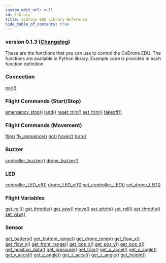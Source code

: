 ```yaml
---
custom_edit_url: null
id: library
title: CoDrone EDU Library Reference
hide_table_of_contents: true
---
```


<h3 class="homeDocLandingVersion">version 0.1.3 (<a class="orange-link" href="/doc-v2/docs/codrone-mini/python/changelog">Changelog</a>)</h3>
These are the functions that you can use to control the CoDrone EDU. The functions are available in Python library. Example code is provided in each function definition.

<div class="boxLanding">
  <div class="parentContainer">
  <div class="box-reference-shadow">
  <h3>Connection</h3>
    <a href="/doc-v2/docs/codrone-edu/python/Connection/01-pair">pair()</a>
    <br />
   </div>
    <div class="box-reference-shadow margin-top-30"> 
        <h3>Flight Commands (Start/Stop)</h3>
            <a href="/doc-v2/docs/codrone-edu/python/Flight-Commands-Start-Stop/01-emergency_stop">emergency_stop()</a>
            <a href="/doc-v2/docs/codrone-edu/python/Flight-Commands-Start-Stop/02-land">land()</a>
            <a href="/doc-v2/docs/codrone-edu/python/Flight-Commands-Start-Stop/03-reset_trim/">reset_trim()</a>
            <a href="/doc-v2/docs/codrone-edu/python/Flight-Commands-Start-Stop/04-set_trim">set_trim()</a>
            <a href="/doc-v2/docs/codrone-edu/python/Flight-Commands-Start-Stop/05-take_off">takeoff()</a>
    </div>
    <div class="box-reference-shadow margin-top-30"> 
        <h3>Flight Commands (Movement)</h3>
        <a href="/doc-v2/docs/codrone-mini/python/Flight-Commands-Movement/flip">flip()</a>
        <a href="/doc-v2/docs/codrone-mini/python/Flight-Commands-Movement/fly-sequence">fly_sequence()</a>
        <a href="/doc-v2/docs/codrone-mini/python/Flight-Commands-Movement/go">go()</a>
        <a href="/doc-v2/docs/codrone-mini/python/Flight-Commands-Movement/hover">hover()</a>
        <a href="/doc-v2/docs/codrone-mini/python/Flight-Commands-Movement/turn">turn()</a>
  </div>
    <div class="box-reference-shadow margin-top-30"> 
        <h3>Buzzer</h3>
         <a href="/doc-v2/docs/codrone-edu/python/Buzzer/01-controller_buzzer/">controller_buzzer()</a>
         <a href="/doc-v2/docs/codrone-edu/python/Buzzer/02-drone_buzzer/">drone_buzzer()</a>      
  </div>
    <div class="box-reference-shadow margin-top-30"> 
        <h3>LED</h3>
        <a href="/doc-v2/docs/codrone-edu/python/LED/01-controller_LED_off">controller_LED_off()</a>
        <a href="/doc-v2/docs/codrone-edu/python/LED/02-drone_LED_off">drone_LED_off()</a>
        <a href="/doc-v2/docs/codrone-edu/python/LED/03-set_controller_LED">set_controller_LED()</a>
        <a href="/doc-v2/docs/codrone-edu/python/LED/04-set_drone_LED">set_drone_LED()</a>
  </div>
  </div>
  <div  class="parentContainer">
    <div class="boxLanding">
       <div class="box-reference-shadow"> 
            <h3> Flight Variables</h3>
            <a href="/doc-v2/docs/codrone-mini/python/Flight-Variables/get-roll">get_roll()</a>
            <a href="/doc-v2/docs/codrone-mini/python/Flight-Variables/get-throttle">get_throttle()</a>
            <a href="/doc-v2/docs/codrone-mini/python/Flight-Variables/get-yaw">get_yaw()</a>
            <a href="/doc-v2/docs/codrone-mini/python/Flight-Variables/move">move()</a>
            <a href="/doc-v2/docs/codrone-mini/python/Flight-Variables/get-pitch">set_pitch()</a>
            <a href="/doc-v2/docs/codrone-mini/python/Flight-Variables/set-roll">set_roll()</a>
            <a href="/doc-v2/docs/codrone-mini/python/Flight-Variables/get-throttle">set_throttle()</a>
            <a href="/doc-v2/docs/codrone-mini/python/Flight-Variables/get-yaw">set_yaw()</a>
        </div>
    </div>
     <div class="box-reference-shadow margin-top-30"> 
            <h3>Sensor</h3>
                <a href="/doc-v2/docs/codrone-edu/python/Sensors/01-get_battery">get_battery()</a>
                <a href="/doc-v2/docs/codrone-edu/python/Sensors/02-get_bottom_range">get_bottom_range()</a>
                <a href="/doc-v2/docs/codrone-edu/python/Sensors/03-get_drone_temp">get_drone_temp()</a>
                <a href="/doc-v2/docs/codrone-edu/python/Sensors/05-get_flow_x">get_flow_x()</a>
                <a href="/doc-v2/docs/codrone-edu/python/Sensors/06-get_flow_y">get_flow_y()</a>
                <a href="/doc-v2/docs/codrone-edu/python/Sensors/07-get_front_range">get_front_range()</a>
                <a href="/doc-v2/docs/codrone-edu/python/Sensors/08-get_pos_x">get_pos_x()</a>
                <a href="/doc-v2/docs/codrone-edu/python/Sensors/09-get_pos_y">get_pos_y()</a>
                <a href="/doc-v2/docs/codrone-edu/python/Sensors/10-get_pos_z">get_pos_z()</a>
                <a href="/doc-v2/docs/codrone-edu/python/Sensors/11-get_position_data">get_position_data()</a> 
                <a href="/doc-v2/docs/codrone-edu/python/Sensors/12-get_pressure">get_pressure()</a>
                <a href="/doc-v2/docs/codrone-edu/python/Sensors/13-get_trim">get_trim()</a>
                <a href="/doc-v2/docs/codrone-edu/python/Sensors/14-get_x_accel">get_x_accel()</a> 
                <a href="/doc-v2/docs/codrone-edu/python/Sensors/15-get_x_angle">get_x_angle()</a> 
                <a href="/doc-v2/docs/codrone-edu/python/Sensors/16-get_y_accel">get_y_accel()</a>   
                <a href="/doc-v2/docs/codrone-edu/python/Sensors/17-get_y_angle">get_y_angle()</a> 
                <a href="/doc-v2/docs/codrone-edu/python/Sensors/18-get_z_accel">get_z_accel()</a> 
                <a href="/doc-v2/docs/codrone-edu/python/Sensors/19-get_z_angle">get_z_angle()</a>
                <a href="/doc-v2/docs/codrone-edu/python/Sensors/20-get_height">get_height()</a>                
        </div>
  </div>
</div>
<div class="boxLanding marginTop25">


</div>
